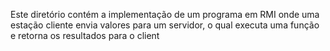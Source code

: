 
Este diretório contém a implementação de um programa em RMI onde uma estação cliente envia valores para um servidor, o qual executa uma função e retorna os resultados para o client